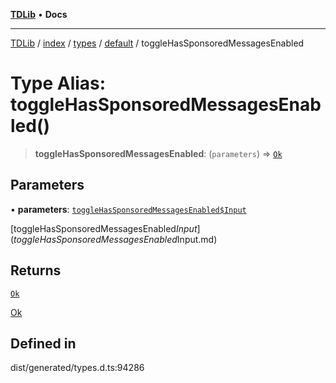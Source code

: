 [**TDLib**](../../../../../../README.md) • **Docs**

***

[TDLib](../../../../../../modules.md) / [index](../../../../../README.md) / [types](../../../README.md) / [default](../README.md) / toggleHasSponsoredMessagesEnabled

# Type Alias: toggleHasSponsoredMessagesEnabled()

> **toggleHasSponsoredMessagesEnabled**: (`parameters`) => [`Ok`](Ok.md)

## Parameters

• **parameters**: [`toggleHasSponsoredMessagesEnabled$Input`](toggleHasSponsoredMessagesEnabled$Input.md)

[toggleHasSponsoredMessagesEnabled$Input](toggleHasSponsoredMessagesEnabled$Input.md)

## Returns

[`Ok`](Ok.md)

[Ok](Ok.md)

## Defined in

dist/generated/types.d.ts:94286
